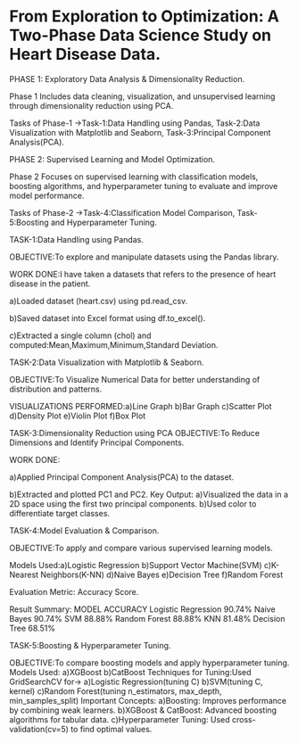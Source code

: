 # From Exploration to Optimization: A Two-Phase Data Science Study on Heart Disease Data.
PHASE 1: Exploratory Data Analysis & Dimensionality Reduction.

Phase 1 Includes data cleaning, visualization, and unsupervised learning through dimensionality reduction using PCA.

Tasks of Phase-1 ->Task-1:Data Handling using Pandas, Task-2:Data Visualization with Matplotlib and Seaborn, Task-3:Principal Component Analysis(PCA).


PHASE 2: Supervised Learning and Model Optimization.

Phase 2 Focuses on supervised learning with classification models, boosting algorithms, and hyperparameter tuning to evaluate and improve model performance.

Tasks of Phase-2 ->Task-4:Classification Model Comparison, Task-5:Boosting and Hyperparameter Tuning.


TASK-1:Data Handling using Pandas.

OBJECTIVE:To explore and manipulate datasets using the Pandas library.

WORK DONE:I have taken a datasets that refers to the presence of heart disease in the patient.

a)Loaded dataset (heart.csv) using pd.read_csv.

b)Saved dataset into Excel format using df.to_excel().

c)Extracted a single column (chol) and computed:Mean,Maximum,Minimum,Standard Deviation.


TASK-2:Data Visualization with Matplotlib & Seaborn.

OBJECTIVE:To Visualize Numerical Data for better understanding of distribution and patterns.

VISUALIZATIONS PERFORMED:a)Line Graph b)Bar Graph c)Scatter Plot d)Density Plot e)Violin Plot f)Box Plot


TASK-3:Dimensionality Reduction using PCA
OBJECTIVE:To Reduce Dimensions and Identify Principal Components.

WORK DONE:

a)Applied Principal Component Analysis(PCA) to the dataset.

b)Extracted and plotted PC1 and PC2.
Key Output:
a)Visualized the data in a 2D space using the first two principal components.
b)Used color to differentiate target classes.


TASK-4:Model Evaluation & Comparison.

OBJECTIVE:To apply and compare various supervised learning models.

Models Used:a)Logistic Regression b)Support Vector Machine(SVM) c)K-Nearest Neighbors(K-NN) d)Naive Bayes e)Decision Tree f)Random Forest

Evaluation Metric: Accuracy Score.

Result Summary:
MODEL	           ACCURACY
Logistic Regression	90.74%
Naive Bayes	90.74%
SVM	           88.88%
Random Forest	88.88%
KNN                   81.48%
Decision Tree         68.51%


TASK-5:Boosting & Hyperparameter Tuning.

OBJECTIVE:To compare boosting models and apply hyperparameter tuning.
Models Used:
a)XGBoost
b)CatBoost
Techniques for Tuning:Used GridSearchCV for-> a)Logistic Regression(tuning C) b)SVM(tuning C, kernel) c)Random Forest(tuning n_estimators, max_depth, min_samples_split)
Important Concepts:
a)Boosting: Improves performance by combining weak learners.
b)XGBoost & CatBoost: Advanced boosting algorithms for tabular data.
c)Hyperparameter Tuning: Used cross-validation(cv=5) to find optimal values.

           
